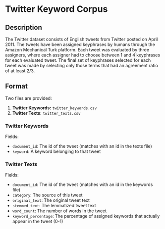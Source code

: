 # Twitter Keyword Corpus

## Description

The Twitter dataset consists of English tweets from Twitter posted on April 2011. 
The tweets have been assigned keyphrases by humans through the Amazon Mechanical Turk platform. 
Each tweet was evaluated by three assigners, where each assigner had to choose between 1 and 4 keyphrases for each evaluated tweet.
The final set of keyphrases selected for each tweet was made by selecting only those terms that had an agreement ratio of at least 2/3.

## Format

Two files are provided:
1. **Twitter Keywords:** `twitter_keywords.csv`
2. **Twitter Texts:** `twitter_texts.csv`

### Twitter Keywords
Fields:
* `document_id`: The id of the tweet (matches with an id in the texts file)
* `keyword`: A keyword belonging to that tweet

### Twitter Texts
Fields:
* `document_id`: The id of the tweet (matches with an id in the keywords file)
* `category`: The source of this tweet
* `original_text`: The original tweet text
* `stemmed_text`: The lemmatized tweet text
* `word_count`: The number of words in the tweet
* `keyword_percentage`: The percentage of assigned keywords that actually appear in the tweet (0-1)